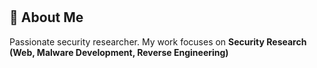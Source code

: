#

## **🔹 About Me**

Passionate security researcher. My work focuses on **Security Research (Web, Malware Development, Reverse Engineering)**





